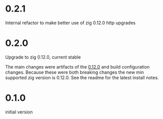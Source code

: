 # 0.2.1

Internal refactor to make better use of zig 0.12.0 http upgrades

# 0.2.0

Upgrade to zig 0.12.0, current stable

The main changes were artifacts of the [0.12.0](https://ziglang.org/download/0.12.0/release-notes.html) and build configuration changes. Because these were both breaking changes the new min supported zig version is 0.12.0. See the readme for the latest install notes.

# 0.1.0

initial version
